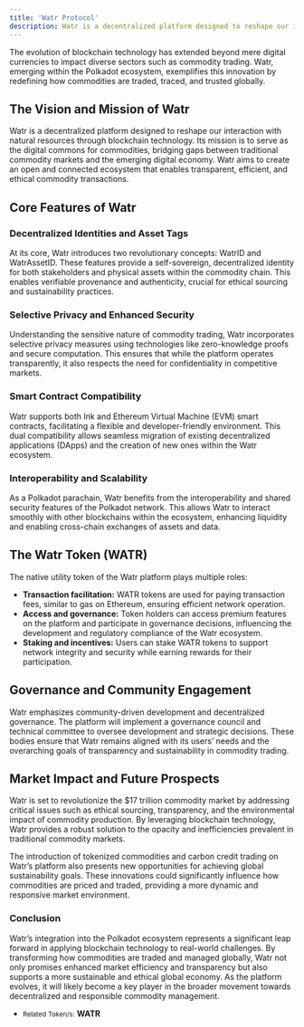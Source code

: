```yaml
---
title: 'Watr Protocol'
description: Watr is a decentralized platform designed to reshape our interaction with natural resources through blockchain technology.
---
```


The evolution of blockchain technology has extended beyond mere digital currencies to impact diverse sectors such as commodity trading. Watr, emerging within the Polkadot ecosystem, exemplifies this innovation by redefining how commodities are traded, traced, and trusted globally.

## The Vision and Mission of Watr
Watr is a decentralized platform designed to reshape our interaction with natural resources through blockchain technology. Its mission is to serve as the digital commons for commodities, bridging gaps between traditional commodity markets and the emerging digital economy. Watr aims to create an open and connected ecosystem that enables transparent, efficient, and ethical commodity transactions.

## Core Features of Watr

### Decentralized Identities and Asset Tags
At its core, Watr introduces two revolutionary concepts: WatrID and WatrAssetID. These features provide a self-sovereign, decentralized identity for both stakeholders and physical assets within the commodity chain. This enables verifiable provenance and authenticity, crucial for ethical sourcing and sustainability practices.

### Selective Privacy and Enhanced Security
Understanding the sensitive nature of commodity trading, Watr incorporates selective privacy measures using technologies like zero-knowledge proofs and secure computation. This ensures that while the platform operates transparently, it also respects the need for confidentiality in competitive markets.

### Smart Contract Compatibility
Watr supports both Ink and Ethereum Virtual Machine (EVM) smart contracts, facilitating a flexible and developer-friendly environment. This dual compatibility allows seamless migration of existing decentralized applications (DApps) and the creation of new ones within the Watr ecosystem.

### Interoperability and Scalability
As a Polkadot parachain, Watr benefits from the interoperability and shared security features of the Polkadot network. This allows Watr to interact smoothly with other blockchains within the ecosystem, enhancing liquidity and enabling cross-chain exchanges of assets and data.

## The Watr Token (WATR)
The native utility token of the Watr platform plays multiple roles:

- **Transaction facilitation:** WATR tokens are used for paying transaction fees, similar to gas on Ethereum, ensuring efficient network operation.
- **Access and governance:** Token holders can access premium features on the platform and participate in governance decisions, influencing the development and regulatory compliance of the Watr ecosystem.
- **Staking and incentives:** Users can stake WATR tokens to support network integrity and security while earning rewards for their participation.

## Governance and Community Engagement
Watr emphasizes community-driven development and decentralized governance. The platform will implement a governance council and technical committee to oversee development and strategic decisions. These bodies ensure that Watr remains aligned with its users’ needs and the overarching goals of transparency and sustainability in commodity trading.

## Market Impact and Future Prospects
Watr is set to revolutionize the $17 trillion commodity market by addressing critical issues such as ethical sourcing, transparency, and the environmental impact of commodity production. By leveraging blockchain technology, Watr provides a robust solution to the opacity and inefficiencies prevalent in traditional commodity markets.

The introduction of tokenized commodities and carbon credit trading on Watr’s platform also presents new opportunities for achieving global sustainability goals. These innovations could significantly influence how commodities are priced and traded, providing a more dynamic and responsive market environment.

### Conclusion
Watr’s integration into the Polkadot ecosystem represents a significant leap forward in applying blockchain technology to real-world challenges. By transforming how commodities are traded and managed globally, Watr not only promises enhanced market efficiency and transparency but also supports a more sustainable and ethical global economy. As the platform evolves, it will likely become a key player in the broader movement towards decentralized and responsible commodity management.

- <small>Related Token/s:</small> **WATR**
